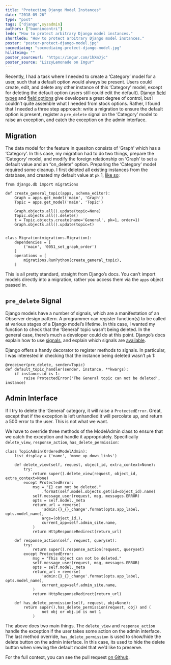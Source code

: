 ```yaml
---
title: "Protecting Django Model Instances"
date: "2018-09-26"
type: "post"
tags: ["django",sysadmin]
authors: ["buonincontri"]
lede: "How to protect arbitrary Django model instances."
shortlede: "How to protect arbitrary Django model instances."
poster: "poster-protect-django-model.jpg"
socmediaimg: "socmediaimg-protect-django-model.jpg"
hiliteimg: ""
poster_sourceurl: "https://imgur.com/1hXmJjc"
poster_source: "LizzyLemonade on Imgur"
---
```


Recently, I had a task where I needed to create a ‘Category’ model for a user,
such that a default option would always be present. Users could create, edit,
and delete any other instance of this ‘Category’ model, except for deleting the
default option (users still could edit the default). Django
[field types](https://docs.djangoproject.com/en/2.1/ref/models/fields/#field-types)
and [field options](https://docs.djangoproject.com/en/2.1/ref/models/fields/#field-options)
give developers a great degree of control, but I couldn’t quite assemble what
I needed from stock options. Rather, I found that I needed a three step
approach: write a migration to ensure the default option is present, register a
`pre_delete` signal on the ‘Category’ model to raise an exception, and catch the
exception on the admin interface.

## Migration

The data model for the feature in quesiton consists of ‘Graph’ which has a
‘Category’. In this case, my migration had to do two things, prepare the
‘Category’ model, and modify the foreign relationship on ‘Graph’ to set a default
value and an “on_delete” option. Preparing the ‘Category’ model required some
cleanup. I first deleted all existing instances from the database, and created
my default value at `pk` 1,
[like so](https://github.com/ccnmtl/econplayground/pull/476/files#diff-f97811a0318af6abb2a8c4db87dac249):
```
from django.db import migrations

def create_general_topic(apps, schema_editor):
    Graph = apps.get_model('main', 'Graph')
    Topic = apps.get_model('main', 'Topic')

    Graph.objects.all().update(topic=None)
    Topic.objects.all().delete()
    t = Topic.objects.create(name='General', pk=1, order=1)
    Graph.objects.all().update(topic=t)


class Migration(migrations.Migration):
    dependencies = [
        ('main', '0051_set_graph_order')
    ]
    operations = [
        migrations.RunPython(create_general_topic),
    ]
```
This is all pretty standard, straight from Django’s docs. You can’t import
models directly into a migration, rather you access them via the `apps` object
passed in.

## `pre_delete` Signal

Django models have a number of signals, which are a manifestation
of an Observer design pattern. A programmer can register function(s) to be
called at various stages of a Django model’s lifetime. In this case, I wanted
my function to check that the ‘General’ topic wasn’t being deleted. In the general
case, there’s much a developer could do at this point. Django’s docs explain
how to use [signals](https://docs.djangoproject.com/en/2.1/topics/signals/),
and explain which signals are
[available](https://docs.djangoproject.com/en/2.1/ref/signals/#).

Django offers a handy decorator to register methods to signals. In particular,
I was interested in checking that the instance being deleted wasn’t `pk` 1:
```
@receiver(pre_delete, sender=Topic)
def default_topic_handler(sender, instance, **kwargs):
    if instance.id is 1:
        raise ProtectedError('The General topic can not be deleted', instance)
```

## Admin Interface

If I try to delete the ‘General’ category, it will raise a `ProtectedError`.
Great, except that if the exception is left unhandled it will percolate up, and
return a 500 error to the user.  This is not what we want.

We have to override three methods of the ModelAdmin class to ensure that we
catch the exception and handle it appropriately. Specifically `delete_view`,
`response_action`, `has_delete_permission`:
```
class TopicAdmin(OrderedModelAdmin):
    list_display = ('name', 'move_up_down_links')

    def delete_view(self, request, object_id, extra_context=None):
        try:
            return super().delete_view(request, object_id, extra_context=None)
        except ProtectedError:
            msg = "{} can not be deleted." 
                .format(self.model.objects.get(id=object_id).name)
            self.message_user(request, msg, messages.ERROR)
            opts = self.model._meta
            return_url = reverse(
                'admin:{}_{}_change'.format(opts.app_label, opts.model_name),
                args=(object_id,),
                current_app=self.admin_site.name,
            )
            return HttpResponseRedirect(return_url)

    def response_action(self, request, queryset):
        try:
            return super().response_action(request, queryset)
        except ProtectedError:
            msg = "This object can not be deleted."
            self.message_user(request, msg, messages.ERROR)
            opts = self.model._meta
            return_url = reverse(
                'admin:{}_{}_change'.format(opts.app_label, opts.model_name),
                current_app=self.admin_site.name,
            )
            return HttpResponseRedirect(return_url)

    def has_delete_permission(self, request, obj=None):
        return super().has_delete_permission(request, obj) and (
                not obj or obj.id is not 1
            )
```
The above does two main things. The `delete_view` and `response_action` handle
the exception if the user takes some action on the admin interface. The last
method override, `has_delete_permission` is used to show/hide the delete button
on the admin interface. In this case, its used to hide the delete button when
viewing the default model that we’d like to preserve.

For the full context, you can see the pull request
[on Github](https://github.com/ccnmtl/econplayground/pull/476/files).
